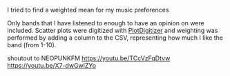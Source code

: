 I tried to find a weighted mean for my music preferences

Only bands that I have listened to enough to have an opinion on were included.
Scatter plots were digitized with [PlotDigitizer](https://plotdigitizer.com) and weighting was performed by adding a column to the CSV, representing how much I like the band (from 1-10).

shoutout to NEOPUNKFM
https://youtu.be/TCcVzFqDtvw
https://youtu.be/X7-dwGwiZYo
